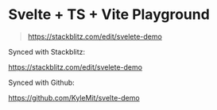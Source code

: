# Svelte + TS + Vite Playground

> https://stackblitz.com/edit/svelete-demo

Synced with Stackblitz:

<https://stackblitz.com/edit/svelete-demo>

Synced with Github:

<https://github.com/KyleMit/svelte-demo>
